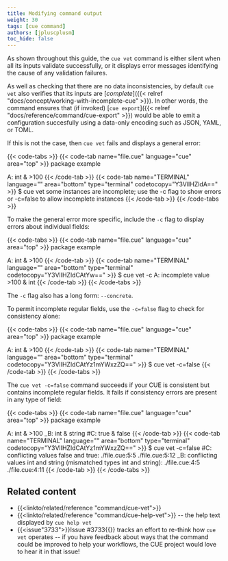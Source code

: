```yaml
---
title: Modifying command output
weight: 30
tags: [cue command]
authors: [jpluscplusm]
toc_hide: false
---
```


As shown throughout this guide, the `cue vet` command is either silent when
all its inputs validate successfully, or it displays error messages identifying
the cause of any validation failures.

As well as checking that there are no data inconsistencies, by default
`cue vet` also verifies that its inputs are
[*complete*]({{< relref "docs/concept/working-with-incomplete-cue" >}}).
In other words, the command ensures that (if invoked)
[`cue export`]({{< relref "docs/reference/command/cue-export" >}})
would be able to emit a configuration succesfully
using a data-only encoding such as JSON, YAML, or TOML.

If this is not the case, then `cue vet` fails and displays a general error:

{{< code-tabs >}}
{{< code-tab name="file.cue" language="cue" area="top" >}}
package example

A: int & >100
{{< /code-tab >}}
{{< code-tab name="TERMINAL" language="" area="bottom" type="terminal" codetocopy="Y3VlIHZldA==" >}}
$ cue vet
some instances are incomplete; use the -c flag to show errors or -c=false to allow incomplete instances
{{< /code-tab >}}
{{< /code-tabs >}}

To make the general error more specific, include the `-c` flag to display
errors about individual fields:

{{< code-tabs >}}
{{< code-tab name="file.cue" language="cue" area="top" >}}
package example

A: int & >100
{{< /code-tab >}}
{{< code-tab name="TERMINAL" language="" area="bottom" type="terminal" codetocopy="Y3VlIHZldCAtYw==" >}}
$ cue vet -c
A: incomplete value >100 & int
{{< /code-tab >}}
{{< /code-tabs >}}

The `-c` flag also has a long form: `--concrete`.

To permit incomplete regular fields, use the `-c=false` flag to check for
consistency alone:

{{< code-tabs >}}
{{< code-tab name="file.cue" language="cue" area="top" >}}
package example

A: int & >100
{{< /code-tab >}}
{{< code-tab name="TERMINAL" language="" area="bottom" type="terminal" codetocopy="Y3VlIHZldCAtYz1mYWxzZQ==" >}}
$ cue vet -c=false
{{< /code-tab >}}
{{< /code-tabs >}}

The `cue vet -c=false` command succeeds if your CUE is consistent but contains
incomplete regular fields. It fails if consistency errors are present in any
type of field:

{{< code-tabs >}}
{{< code-tab name="file.cue" language="cue" area="top" >}}
package example

A:  int & >100
_B: int & string
#C: true & false
{{< /code-tab >}}
{{< code-tab name="TERMINAL" language="" area="bottom" type="terminal" codetocopy="Y3VlIHZldCAtYz1mYWxzZQ==" >}}
$ cue vet -c=false
#C: conflicting values false and true:
    ./file.cue:5:5
    ./file.cue:5:12
_B: conflicting values int and string (mismatched types int and string):
    ./file.cue:4:5
    ./file.cue:4:11
{{< /code-tab >}}
{{< /code-tabs >}}

## Related content

- {{<linkto/related/reference "command/cue-vet">}}
- {{<linkto/related/reference "command/cue-help-vet">}} -- the help text displayed by `cue help vet`
- {{<issue"3733">}}Issue #3733{{</issue>}} tracks an effort to re-think how
  `cue vet` operates -- if you have feedback about ways that the command could
  be improved to help your workflows, the CUE project would love to hear it in
  that issue!
